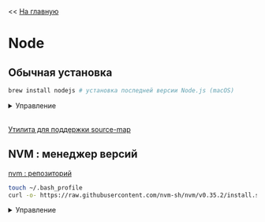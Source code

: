 << [На главную](../README.md)

# Node

## Обычная установка

```bash
brew install nodejs # установка последней версии Node.js (macOS)
```

<details>
<summary>Управление</summary>

```bash
node                    # запуск REPL
node -v                 # текущая версия
```

- `^ + C` - выход (двойное нажатие)
- `.exit` - выход

</details><br>

[Утилита для поддержки source-map](https://github.com/evanw/node-source-map-support)

## NVM : менеджер версий

[nvm : репозиторий](https://github.com/nvm-sh/nvm)

```bash
touch ~/.bash_profile                                                               # fix для macOS
curl -o- https://raw.githubusercontent.com/nvm-sh/nvm/v0.35.2/install.sh | bash     # установка nvm
```

<details>
<summary>Управление</summary>

```bash
nvm ls-remote                 # список доступных для установки версий

nvm install node              # установка последней версии Node.js
nvm install <version>         # установка указанной версии

nvm ls                        # список установленных версий
nvm use node                  # переключиться на версию по умолчанию
nvm use <version>             # переключиться на указанную версию

nvm alias default <version>   # смена версии по умолчанию

nvm uninstall <version>       # удаление указанной версии
```

</details><br>
